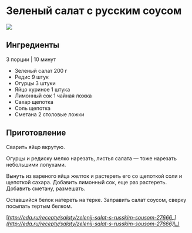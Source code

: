 # Зеленый салат с русским соусом

![](https://s-media-cache-ak0.pinimg.com/564x/09/29/bf/0929bfef4c2c1c6ea026cf38817036b8.jpg)

## Ингредиенты

3 порции \| 10 минут

* Зеленый салат    200 г
* Редис    9 штук
* Огурцы    3 штуки
* Яйцо куриное    1 штука
* Лимонный сок    1 чайная ложка
* Сахар    щепотка
* Соль    щепотка
* Сметана    2 столовые ложки

## Приготовление

Сварить яйцо вкрутую.

Огурцы и редиску мелко нарезать, листья салата — тоже нарезать небольшими лопухами.

Вынуть из вареного яйца желток и растереть его со щепоткой соли и щепоткой сахара. Добавить лимонный сок, еще раз растереть. Добавить сметану, размешать.

Оставшийся белок натереть на терке. Заправить салат соусом, сверху посыпать тертым белком.

[_http://eda.ru/recepty/salaty/zelenij-salat-s-russkim-sousom-27666_](http://eda.ru/recepty/salaty/zelenij-salat-s-russkim-sousom-27666)\_\_

